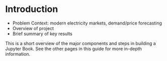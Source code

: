 # Introduction

-  Problem Context: modern electricity markets, demand/price forecasting
-  Overview of project 
-  Brief summary of key results

This is a short overview of the major components and steps in building a Jupyter Book. See the other pages in this guide for more in-depth information.
